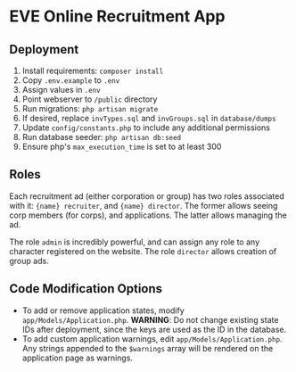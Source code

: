 # EVE Online Recruitment App

## Deployment
1. Install requirements: `composer install`
1. Copy `.env.example` to `.env`
1. Assign values in `.env`
1. Point webserver to `/public` directory
1. Run migrations: `php artisan migrate`
1. If desired, replace `invTypes.sql` and `invGroups.sql` in `database/dumps`
1. Update `config/constants.php` to include any additional permissions
1. Run database seeder: `php artisan db:seed`
1. Ensure php's `max_execution_time` is set to at least 300

## Roles
Each recruitment ad (either corporation or group) has two roles associated with it: `{name} recruiter`, and `{name}
director`. The former allows seeing corp members (for corps), and applications. The latter allows managing the ad.

The role `admin` is incredibly powerful, and can assign any role to any character registered on the website.
The role `director` allows creation of group ads.

## Code Modification Options
* To add or remove application states, modify `app/Models/Application.php`. **WARNING**: Do not change existing state
  IDs after deployment, since the keys are used as the ID in the database.
* To add custom application warnings, edit `app/Models/Application.php`. Any strings appended to the `$warnings` array
  will be rendered on the application page as warnings.
